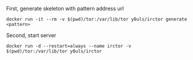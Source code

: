 First, generate skeleton with pattern address url
```
docker run -it --rm -v $(pwd)/tor:/var/lib/tor y0uls/irctor generate <pattern>
```
Second, start server
```
docker run -d --restart=always --name irctor -v $(pwd)/tor:/var/lib/tor y0uls/irctor
```
